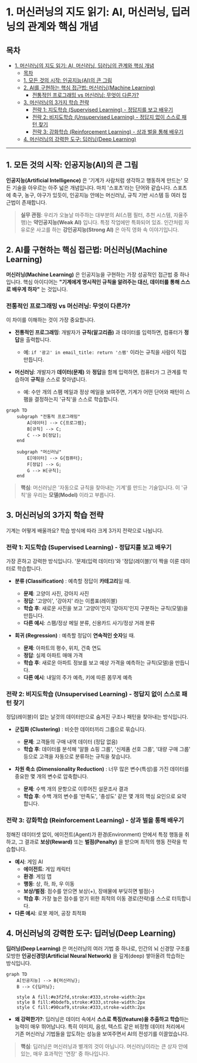# 1. 머신러닝의 지도 읽기: AI, 머신러닝, 딥러닝의 관계와 핵심 개념

## 목차
- [1. 머신러닝의 지도 읽기: AI, 머신러닝, 딥러닝의 관계와 핵심 개념](#1-머신러닝의-지도-읽기-ai-머신러닝-딥러닝의-관계와-핵심-개념)
  - [목차](#목차)
  - [1. 모든 것의 시작: 인공지능(AI)의 큰 그림](#1-모든-것의-시작-인공지능ai의-큰-그림)
  - [2. AI를 구현하는 핵심 접근법: 머신러닝(Machine Learning)](#2-ai를-구현하는-핵심-접근법-머신러닝machine-learning)
    - [전통적인 프로그래밍 vs 머신러닝: 무엇이 다른가?](#전통적인-프로그래밍-vs-머신러닝-무엇이-다른가)
  - [3. 머신러닝의 3가지 학습 전략](#3-머신러닝의-3가지-학습-전략)
    - [전략 1: 지도학습 (Supervised Learning) - 정답지를 보고 배우기](#전략-1-지도학습-supervised-learning---정답지를-보고-배우기)
    - [전략 2: 비지도학습 (Unsupervised Learning) - 정답지 없이 스스로 패턴 찾기](#전략-2-비지도학습-unsupervised-learning---정답지-없이-스스로-패턴-찾기)
    - [전략 3: 강화학습 (Reinforcement Learning) - 상과 벌을 통해 배우기](#전략-3-강화학습-reinforcement-learning---상과-벌을-통해-배우기)
  - [4. 머신러닝의 강력한 도구: 딥러닝(Deep Learning)](#4-머신러닝의-강력한-도구-딥러닝deep-learning)

---

## 1. 모든 것의 시작: 인공지능(AI)의 큰 그림

**인공지능(Artificial Intelligence)**  은 '기계가 사람처럼 생각하고 행동하게 만드는' 모든 기술을 아우르는 아주 넓은 개념입니다. 마치 '스포츠'라는 단어와 같습니다. 스포츠에 축구, 농구, 야구가 있듯이, 인공지능 안에는 머신러닝, 규칙 기반 시스템 등 여러 접근법이 존재합니다.

> **실무 관점**:
> 우리가 오늘날 마주하는 대부분의 AI(스팸 필터, 추천 시스템, 자율주행)는 **약인공지능(Weak AI)**  입니다. 특정 작업에만 특화되어 있죠. 인간처럼 자유로운 사고를 하는 **강인공지능(Strong AI)**  은 아직 영화 속 이야기입니다.

## 2. AI를 구현하는 핵심 접근법: 머신러닝(Machine Learning)

**머신러닝(Machine Learning)**  은 인공지능을 구현하는 가장 성공적인 접근법 중 하나입니다. 핵심 아이디어는 **"기계에게 명시적인 규칙을 알려주는 대신, 데이터를 통해 스스로 배우게 하자"**  는 것입니다.

### 전통적인 프로그래밍 vs 머신러닝: 무엇이 다른가?

이 차이를 이해하는 것이 가장 중요합니다.

- **전통적인 프로그래밍**: 개발자가 **규칙(알고리즘)**  과 데이터를 입력하면, 컴퓨터가 **정답**을 출력합니다.
  - 예: `if '광고' in email_title: return '스팸'` 이라는 규칙을 사람이 직접 만듭니다.

- **머신러닝**: 개발자가 **데이터(문제)**  와 **정답**을 함께 입력하면, 컴퓨터가 그 관계를 학습하여 **규칙**을 스스로 찾아냅니다.
  - 예: 수만 개의 스팸 메일과 정상 메일을 보여주면, 기계가 어떤 단어와 패턴이 스팸을 결정하는지 '규칙'을 스스로 학습합니다.

```mermaid
graph TD
    subgraph "전통적 프로그래밍"
        A[데이터] --> C{프로그램};
        B[규칙] --> C;
        C --> D[정답];
    end

    subgraph "머신러닝"
        E[데이터] --> G{컴퓨터};
        F[정답] --> G;
        G --> H[규칙];
    end
```

> **핵심**: 머신러닝은 '자동으로 규칙을 찾아내는 기계'를 만드는 기술입니다. 이 '규칙'을 우리는 **모델(Model)**  이라고 부릅니다.

## 3. 머신러닝의 3가지 학습 전략

기계는 어떻게 배울까요? 학습 방식에 따라 크게 3가지 전략으로 나뉩니다.

### 전략 1: 지도학습 (Supervised Learning) - 정답지를 보고 배우기

가장 흔하고 강력한 방식입니다. '문제(입력 데이터)'와 '정답(레이블)'이 짝을 이룬 데이터로 학습합니다.

- **분류 (Classification)** : 예측할 정답이 **카테고리**일 때.
  - **문제**: 고양이 사진, 강아지 사진
  - **정답**: '고양이', '강아지' 라는 이름표(레이블)
  - **학습 후**: 새로운 사진을 보고 '고양이'인지 '강아지'인지 구분하는 규칙(모델)을 만듭니다.
  - **다른 예시**: 스팸/정상 메일 분류, 신용카드 사기/정상 거래 분류

- **회귀 (Regression)** : 예측할 정답이 **연속적인 숫자**일 때.
  - **문제**: 아파트의 평수, 위치, 건축 연도
  - **정답**: 실제 아파트 매매 가격
  - **학습 후**: 새로운 아파트 정보를 보고 예상 가격을 예측하는 규칙(모델)을 만듭니다.
  - **다른 예시**: 내일의 주가 예측, 키에 따른 몸무게 예측

### 전략 2: 비지도학습 (Unsupervised Learning) - 정답지 없이 스스로 패턴 찾기

정답(레이블)이 없는 날것의 데이터만으로 숨겨진 구조나 패턴을 찾아내는 방식입니다.

- **군집화 (Clustering)** : 비슷한 데이터끼리 그룹으로 묶습니다.
  - **문제**: 고객들의 구매 내역 데이터 (정답 없음)
  - **학습 후**: 데이터를 분석해 '알뜰 쇼핑 그룹', '신제품 선호 그룹', '대량 구매 그룹' 등으로 고객을 자동으로 분류하는 규칙을 찾습니다.

- **차원 축소 (Dimensionality Reduction)** : 너무 많은 변수(특성)를 가진 데이터를 중요한 몇 개의 변수로 압축합니다.
  - **문제**: 수백 개의 문항으로 이루어진 설문조사 결과
  - **학습 후**: 수백 개의 변수를 '만족도', '충성도' 같은 몇 개의 핵심 요인으로 요약합니다.

### 전략 3: 강화학습 (Reinforcement Learning) - 상과 벌을 통해 배우기

정해진 데이터셋 없이, 에이전트(Agent)가 환경(Environment) 안에서 특정 행동을 취하고, 그 결과로 **보상(Reward)**  또는 **벌점(Penalty)**  을 받으며 최적의 행동 전략을 학습합니다.

- **예시**: 게임 AI
  - **에이전트**: 게임 캐릭터
  - **환경**: 게임 맵
  - **행동**: 상, 하, 좌, 우 이동
  - **보상/벌점**: 점수를 얻으면 보상(+), 장애물에 부딪히면 벌점(-)
  - **학습 후**: 가장 높은 점수를 얻기 위한 최적의 이동 경로(전략)를 스스로 터득합니다.
- **다른 예시**: 로봇 제어, 공장 최적화

## 4. 머신러닝의 강력한 도구: 딥러닝(Deep Learning)

**딥러닝(Deep Learning)**  은 머신러닝의 여러 기법 중 하나로, 인간의 뇌 신경망 구조를 모방한 **인공신경망(Artificial Neural Network)**  을 깊게(deep) 쌓아올려 학습하는 방식입니다.

```mermaid
graph TD
    A[인공지능] --> B{머신러닝};
    B --> C{딥러닝};

    style A fill:#e3f2fd,stroke:#333,stroke-width:2px
    style B fill:#bbdefb,stroke:#333,stroke-width:2px
    style C fill:#90caf9,stroke:#333,stroke-width:2px
```

- **왜 강력한가?**: 딥러닝은 데이터 속에서 **스스로 특징(feature)을 추출하고 학습**하는 능력이 매우 뛰어납니다. 특히 이미지, 음성, 텍스트 같은 비정형 데이터 처리에서 기존 머신러닝 기법들을 압도하는 성능을 보여주면서 AI의 전성기를 이끌었습니다.

> **핵심**: 딥러닝은 머신러닝과 별개의 것이 아닙니다. 머신러닝이라는 큰 상자 안에 있는, 매우 효과적인 '연장' 중 하나입니다.